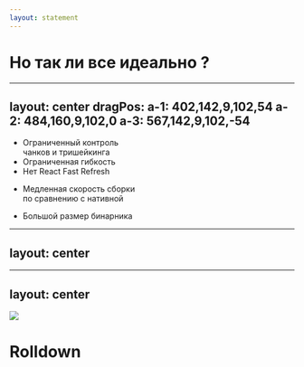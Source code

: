 ```yaml
---
layout: statement
---
```


<div>
  <h1 class="!text-4xl">Но так ли все идеально ?</h1>
</div>

---
layout: center
dragPos: 
  a-1: 402,142,9,102,54
  a-2: 484,160,9,102,0
  a-3: 567,142,9,102,-54
---

<TechnologyCard 
  title="Vite" 
  icon="https://upload.wikimedia.org/wikipedia/commons/thumb/f/f1/Vitejs-logo.svg/1200px-Vitejs-logo.svg.png" 
  class="!w-fit !h-fit translate-y--30"
  :disabled="$clicks >= 1" 
/>

<div flex="~ gap-30 items-center" class="translate-y-0">
  <div class="flex flex-col" relative>
    <TechnologyCard 
      title="esbuild" 
      color="yellow" 
      icon="https://avatars.githubusercontent.com/u/65141206?s=200&v=4"
      :disabled="$clicks >= 3"
      class="!w-fit !h-fit" 
    />
    <ul v-click="2" absolute mt-18 text-sm whitespace-nowrap>
      <li>Ограниченный контроль <br/> чанков и тришейкинга</li>
      <li>Ограниченная гибкость</li>
      <li>Нет React Fast Refresh</li>
    </ul>
  </div>
  <div class="flex flex-col" relative>
    <TechnologyCard 
      title="Rollup" 
      color="red" 
      icon="https://seeklogo.com/images/R/rollup-js-logo-F3925E2546-seeklogo.com.png" 
      :disabled="($clicks >= 1 && $clicks < 3) || $clicks > 4"
      class="!w-fit !h-fit" 
    />
    <ul v-click="4" absolute mt-18 text-sm whitespace-nowrap>
      <li>Медленная скорость сборки <br /> по сравнению с нативной</li>
    </ul>
  </div>
  <div class="flex flex-col" relative>
    <TechnologyCard 
      title="SWC" 
      color="orange"
      icon="https://seeklogo.com/images/S/swc-logo-6CDDC10E4E-seeklogo.com.png" 
      iconClass="h-5 my-2.5"
      :disabled="$clicks >= 1 && $clicks < 5"
      class="!w-fit !h-fit" 
    />
    <ul v-click="6" absolute mt-18 text-sm whitespace-nowrap>
      <li>Большой размер бинарника</li>
    </ul>
  </div>
</div>

<div v-drag="'a-1'">
  <SharedArrow inert x1="435" y1="306" x2="435" y2="114" stroke="dashed" :color="[$clicks >=3 ? '#2b2b2b' : '#fde047']" />
</div>

<div v-drag="'a-2'">
  <SharedArrow inert x1="435" y1="230" x2="435" y2="114" stroke="dashed" :color="[($clicks >= 1 && $clicks < 3) || $clicks > 4 ? '#2b2b2b' : '#fca5a5']" />
</div>

<div v-drag="'a-3'">
  <SharedArrow inert x1="435" y1="306" x2="435" y2="114" stroke="dashed" :color="[$clicks >= 1 && $clicks < 5 ? '#2b2b2b' : '#fdba74']" />
</div>


---
layout: center
---

<AnimationHeading :index="0" words="Быстрота ?" />
<AnimationHeading v-click :index="1" words="Нужен один бандлер" />

---
layout: center
---

<div flex="~ items-center justify-center gap-6">
  <img src="https://rolldown.rs/rolldown-round.svg" h-16 />
  <h1 class="!text-5xl mt-4">Rolldown</h1>
</div>
